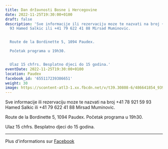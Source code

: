 ```yaml
---
title: Dan državnosti Bosne i Hercegovine
date: 2022-11-25T19:30:00+0100
draft: false
description: 'Sve informacije ili rezervaciju moze te nazvati na broj +41 78 921 59
  93 Hamed Salkic ili +41 79 622 41 88 Mirsad Muminovic.


  Route de la Bordinette 5, 1094 Paudex.

  Početak programa u 19h30.


  Ulaz 15 chfrs. Besplatno djeci do 15 godina.'
eventDate: 2022-11-25T19:30:00+0100
location: Paudex
facebook_id: '655117239386651'
weight: 30
image: https://scontent-atl3-1.xx.fbcdn.net/v/t39.30808-6/486641854_9399207156841686_1516080123773765506_n.jpg?_nc_cat=103&ccb=1-7&_nc_sid=9e60e4&_nc_ohc=RKncE83_Z0YQ7kNvwHRAXXY&_nc_oc=Adm7GlEl37kYPJiG3K6BrocuftqIv6aAue5kpjk2yKsZ_AaqODLUawnSrzIj2u251Zw&_nc_zt=23&_nc_ht=scontent-atl3-1.xx&edm=ABTKTjYEAAAA&_nc_gid=Fgxx_lJv1OIS2FpQmSwOnw&oh=00_Afbc0Jk9-SG381QIeA-eO5RAwQayQBIP-R5x8Le9h2B7pQ&oe=68E3D0BD
---
```


Sve informacije ili rezervaciju moze te nazvati na broj +41 78 921 59 93 Hamed Salkic ili +41 79 622 41 88 Mirsad Muminovic.

Route de la Bordinette 5, 1094 Paudex.
Početak programa u 19h30.

Ulaz 15 chfrs. Besplatno djeci do 15 godina.

---

Plus d'informations sur [Facebook](https://facebook.com/events/655117239386651)